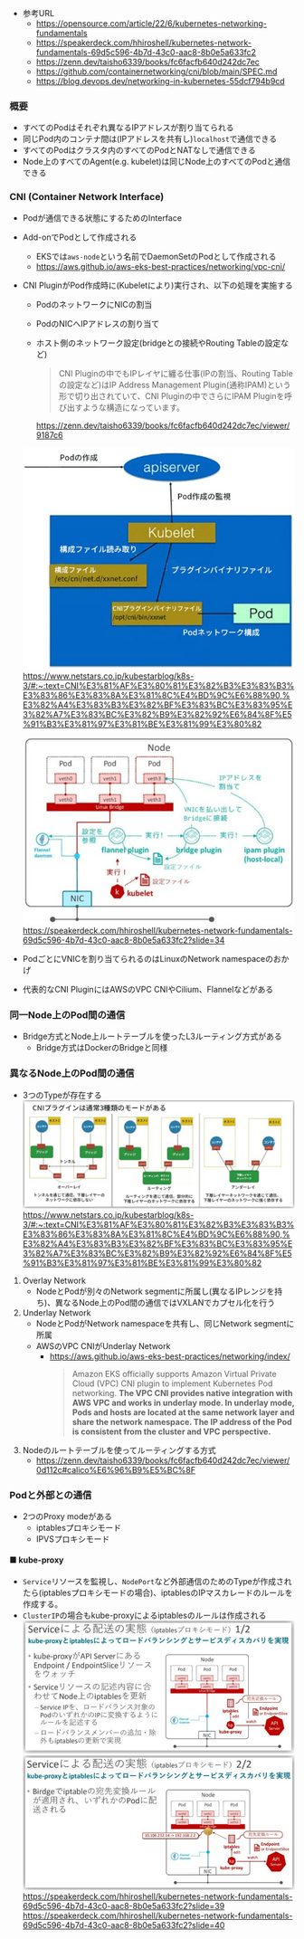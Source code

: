 - 参考URL
  - https://opensource.com/article/22/6/kubernetes-networking-fundamentals
  - https://speakerdeck.com/hhiroshell/kubernetes-network-fundamentals-69d5c596-4b7d-43c0-aac8-8b0e5a633fc2
  - https://zenn.dev/taisho6339/books/fc6facfb640d242dc7ec
  - https://github.com/containernetworking/cni/blob/main/SPEC.md
  - https://blog.devops.dev/networking-in-kubernetes-55dcf794b9cd

### 概要
- すべてのPodはそれぞれ異なるIPアドレスが割り当てられる
- 同じPod内のコンテナ間は(IPアドレスを共有し)`localhost`で通信できる
- すべてのPodはクラスタ内のすべてのPodとNATなしで通信できる
- Node上のすべてのAgent(e.g. kubelet)は同じNode上のすべてのPodと通信できる

### CNI (Container Network Interface)
- Podが通信できる状態にするためのInterface
- Add-onでPodとして作成される
  - EKSでは`aws-node`という名前でDaemonSetのPodとして作成される
  - https://aws.github.io/aws-eks-best-practices/networking/vpc-cni/
- CNI PluginがPod作成時に(Kubeletにより)実行され、以下の処理を実施する
  - PodのネットワークにNICの割当
  - PodのNICへIPアドレスの割り当て
  - ホスト側のネットワーク設定(bridgeとの接続やRouting Tableの設定など)
    > CNI Pluginの中でもIPレイヤに纏る仕事(IPの割当、Routing Tableの設定など)はIP Address Management Plugin(通称IPAM)という形で切り出されていて、CNI Pluginの中でさらにIPAM Pluginを呼び出すような構造になっています。

    https://zenn.dev/taisho6339/books/fc6facfb640d242dc7ec/viewer/9187c6

  ![CNI_plugin](image/k8s_CNI_Plugin.jpg)
  https://www.netstars.co.jp/kubestarblog/k8s-3/#:~:text=CNI%E3%81%AF%E3%80%81%E3%82%B3%E3%83%B3%E3%83%86%E3%83%8A%E3%81%8C%E4%BD%9C%E6%88%90,%E3%82%A4%E3%83%B3%E3%82%BF%E3%83%BC%E3%83%95%E3%82%A7%E3%83%BC%E3%82%B9%E3%82%92%E6%84%8F%E5%91%B3%E3%81%97%E3%81%BE%E3%81%99%E3%80%82

  ![CNI_plugin2](image/k8s_CNI_Plugin2.jpg)
  https://speakerdeck.com/hhiroshell/kubernetes-network-fundamentals-69d5c596-4b7d-43c0-aac8-8b0e5a633fc2?slide=34
- PodごとにVNICを割り当てられるのはLinuxのNetwork namespaceのおかげ
- 代表的なCNI PluginにはAWSのVPC CNIやCilium、Flannelなどがある

### 同一Node上のPod間の通信
- Bridge方式とNode上ルートテーブルを使ったL3ルーティング方式がある
  - Bridge方式はDockerのBridgeと同様

### 異なるNode上のPod間の通信
- 3つのTypeが存在する
  ![CNI_MODE](image/k8s_CNI_mode.jpg)
  https://www.netstars.co.jp/kubestarblog/k8s-3/#:~:text=CNI%E3%81%AF%E3%80%81%E3%82%B3%E3%83%B3%E3%83%86%E3%83%8A%E3%81%8C%E4%BD%9C%E6%88%90,%E3%82%A4%E3%83%B3%E3%82%BF%E3%83%BC%E3%83%95%E3%82%A7%E3%83%BC%E3%82%B9%E3%82%92%E6%84%8F%E5%91%B3%E3%81%97%E3%81%BE%E3%81%99%E3%80%82
1. Overlay Network
   - NodeとPodが別々のNetwork segmentに所属し(異なるIPレンジを持ち)、異なるNode上のPod間の通信ではVXLANでカプセル化を行う
2. Underlay Network
   - NodeとPodがNetwork namespaceを共有し、同じNetwork segmentに所属
   - AWSのVPC CNIがUnderlay Network
     - https://aws.github.io/aws-eks-best-practices/networking/index/
       > Amazon EKS officially supports Amazon Virtual Private Cloud (VPC) CNI plugin to implement Kubernetes Pod networking. **The VPC CNI provides native integration with AWS VPC and works in underlay mode. In underlay mode, Pods and hosts are located at the same network layer and share the network namespace. The IP address of the Pod is consistent from the cluster and VPC perspective.** 
3. Nodeのルートテーブルを使ってルーティングする方式
   - https://zenn.dev/taisho6339/books/fc6facfb640d242dc7ec/viewer/0d112c#calico%E6%96%B9%E5%BC%8F

### Podと外部との通信
- 2つのProxy modeがある
  - iptablesプロキシモード
  - IPVSプロキシモード
#### ■ kube-proxy
- `Service`リソースを監視し、`NodePort`など外部通信のためのTypeが作成されたら(iptablesプロキシモードの場合)、iptablesのIPマスカレードのルールを作成する。
- `ClusterIP`の場合もkube-proxyによるiptablesのルールは作成される
  ![kube-proxy1](image/kube-proxy1.jpg)
  ![kube-proxy2](image/kube-proxy2.jpg)
  https://speakerdeck.com/hhiroshell/kubernetes-network-fundamentals-69d5c596-4b7d-43c0-aac8-8b0e5a633fc2?slide=39
  https://speakerdeck.com/hhiroshell/kubernetes-network-fundamentals-69d5c596-4b7d-43c0-aac8-8b0e5a633fc2?slide=40